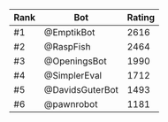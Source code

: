 Rank|Bot|Rating
---|---|---
#1|@EmptikBot|2616
#2|@RaspFish|2464
#3|@OpeningsBot|1990
#4|@SimplerEval|1712
#5|@DavidsGuterBot|1493
#6|@pawnrobot|1181
